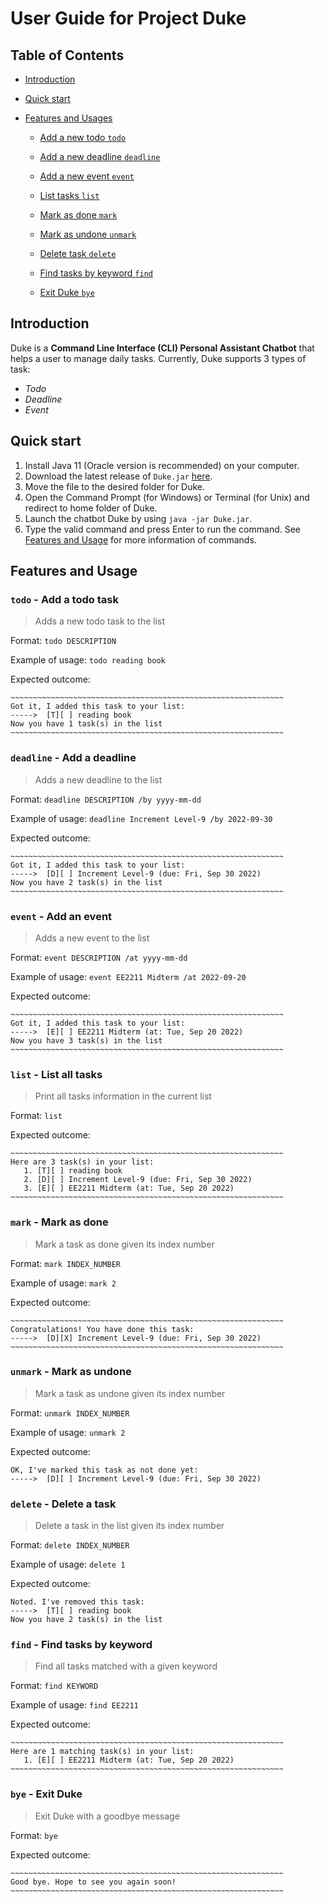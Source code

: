 # User Guide for Project Duke

## Table of Contents
* [Introduction](https://bdthanh.github.io/ip/#introduction)
* [Quick start](https://bdthanh.github.io/ip/#quick-start)
* [Features and Usages](https://bdthanh.github.io/ip/#features-and-usage)

  - [Add a new todo ```todo```](https://bdthanh.github.io/ip/#todo---add-a-todo-task)
    
  - [Add a new deadline ```deadline```](https://bdthanh.github.io/ip/#deadline---add-a-deadline)

  - [Add a new event ```event```](https://bdthanh.github.io/ip/#event---add-an-event)

  - [List tasks ```list```](https://bdthanh.github.io/ip/#list---list-all-tasks)

  - [Mark as done ```mark```](https://bdthanh.github.io/ip/#mark---mark-as-done)

  - [Mark as undone ```unmark```](https://bdthanh.github.io/ip/#unmark---mark-as-undone)
 
  - [Delete task ```delete```](https://bdthanh.github.io/ip/#delete---delete-a-task)

  - [Find tasks by keyword ```find```](https://bdthanh.github.io/ip/#find---find-tasks-by-keyword)

  - [Exit Duke ```bye```](https://bdthanh.github.io/ip/#bye---exit-duke)


## Introduction 
Duke is a **Command Line Interface (CLI) Personal Assistant Chatbot** that helps a user to manage daily tasks.
Currently, Duke supports 3 types of task:

- _Todo_
- _Deadline_ 
- _Event_

## Quick start

1. Install Java 11 (Oracle version is recommended) on your computer.
2. Download the latest release of ```Duke.jar``` [here](https://github.com/bdthanh/ip/releases/tag/A-Release).
3. Move the file to the desired folder for Duke.
4. Open the Command Prompt (for Windows) or Terminal (for Unix) and redirect to home folder of Duke.
5. Launch the chatbot Duke by using ```java -jar Duke.jar```.
6. Type the valid command and press Enter to run the command. See [Features and Usage](https://bdthanh.github.io/ip/features-and-useage) for more information of commands.

## Features and Usage

### ```todo``` - Add a todo task 
>Adds a new todo task to the list

Format: ```todo DESCRIPTION```

Example of usage: ```todo reading book```

Expected outcome:
```
~~~~~~~~~~~~~~~~~~~~~~~~~~~~~~~~~~~~~~~~~~~~~~~~~~~~~~~~~~~~~
Got it, I added this task to your list:
----->  [T][ ] reading book
Now you have 1 task(s) in the list
~~~~~~~~~~~~~~~~~~~~~~~~~~~~~~~~~~~~~~~~~~~~~~~~~~~~~~~~~~~~~
```

### ```deadline``` - Add a deadline
>Adds a new deadline to the list

Format: ```deadline DESCRIPTION /by yyyy-mm-dd```

Example of usage: ```deadline Increment Level-9 /by 2022-09-30```

Expected outcome:
```
~~~~~~~~~~~~~~~~~~~~~~~~~~~~~~~~~~~~~~~~~~~~~~~~~~~~~~~~~~~~~
Got it, I added this task to your list:
----->  [D][ ] Increment Level-9 (due: Fri, Sep 30 2022)
Now you have 2 task(s) in the list
~~~~~~~~~~~~~~~~~~~~~~~~~~~~~~~~~~~~~~~~~~~~~~~~~~~~~~~~~~~~~
```

### ```event``` - Add an event
>Adds a new event to the list

Format: ```event DESCRIPTION /at yyyy-mm-dd```

Example of usage: ```event EE2211 Midterm /at 2022-09-20```

Expected outcome:
```
~~~~~~~~~~~~~~~~~~~~~~~~~~~~~~~~~~~~~~~~~~~~~~~~~~~~~~~~~~~~~
Got it, I added this task to your list:
----->  [E][ ] EE2211 Midterm (at: Tue, Sep 20 2022)
Now you have 3 task(s) in the list
~~~~~~~~~~~~~~~~~~~~~~~~~~~~~~~~~~~~~~~~~~~~~~~~~~~~~~~~~~~~~
```

### ```list``` - List all tasks
>Print all tasks information in the current list

Format: ```list```

Expected outcome:
```
~~~~~~~~~~~~~~~~~~~~~~~~~~~~~~~~~~~~~~~~~~~~~~~~~~~~~~~~~~~~~
Here are 3 task(s) in your list:
   1. [T][ ] reading book
   2. [D][ ] Increment Level-9 (due: Fri, Sep 30 2022)
   3. [E][ ] EE2211 Midterm (at: Tue, Sep 20 2022)
~~~~~~~~~~~~~~~~~~~~~~~~~~~~~~~~~~~~~~~~~~~~~~~~~~~~~~~~~~~~~
```

### ```mark``` - Mark as done 
>Mark a task as done given its index number

Format: ```mark INDEX_NUMBER```

Example of usage: ```mark 2```

Expected outcome:
```
~~~~~~~~~~~~~~~~~~~~~~~~~~~~~~~~~~~~~~~~~~~~~~~~~~~~~~~~~~~~~
Congratulations! You have done this task:
----->  [D][X] Increment Level-9 (due: Fri, Sep 30 2022)
~~~~~~~~~~~~~~~~~~~~~~~~~~~~~~~~~~~~~~~~~~~~~~~~~~~~~~~~~~~~~
```

### ```unmark``` - Mark as undone
>Mark a task as undone given its index number

Format: ```unmark INDEX_NUMBER```

Example of usage: ```unmark 2```

Expected outcome:
```
OK, I've marked this task as not done yet:
----->  [D][ ] Increment Level-9 (due: Fri, Sep 30 2022)
```

### ```delete``` - Delete a task
>Delete a task in the list given its index number

Format: ```delete INDEX_NUMBER```

Example of usage: ```delete 1```

Expected outcome:
```
Noted. I've removed this task:
----->  [T][ ] reading book
Now you have 2 task(s) in the list
```

### ```find``` - Find tasks by keyword
>Find all tasks matched with a given keyword

Format: ```find KEYWORD```

Example of usage: ```find EE2211```

Expected outcome:
```
~~~~~~~~~~~~~~~~~~~~~~~~~~~~~~~~~~~~~~~~~~~~~~~~~~~~~~~~~~~~~
Here are 1 matching task(s) in your list:
   1. [E][ ] EE2211 Midterm (at: Tue, Sep 20 2022)
~~~~~~~~~~~~~~~~~~~~~~~~~~~~~~~~~~~~~~~~~~~~~~~~~~~~~~~~~~~~~
```

### ```bye``` - Exit Duke
>Exit Duke with a goodbye message

Format: ```bye```

Expected outcome:
```
~~~~~~~~~~~~~~~~~~~~~~~~~~~~~~~~~~~~~~~~~~~~~~~~~~~~~~~~~~~~~
Good bye. Hope to see you again soon!
~~~~~~~~~~~~~~~~~~~~~~~~~~~~~~~~~~~~~~~~~~~~~~~~~~~~~~~~~~~~~
```
